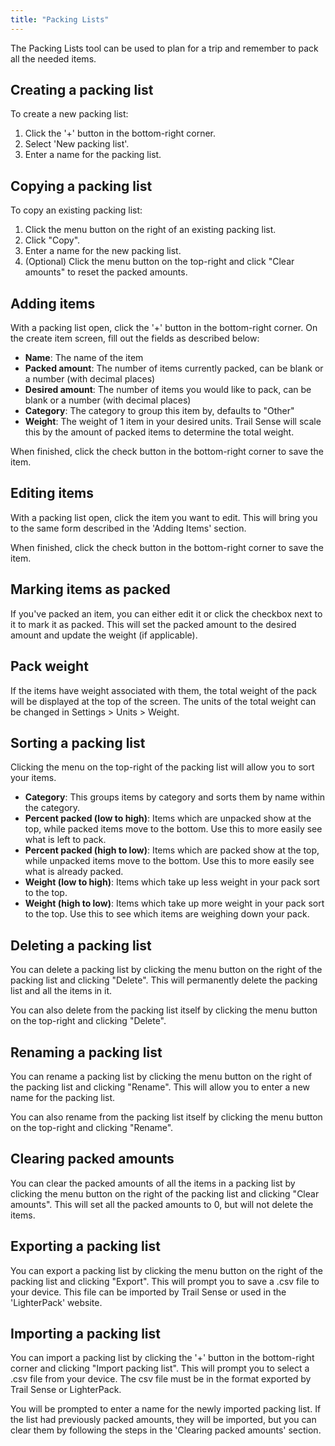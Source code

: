 ```yaml
---
title: "Packing Lists"
---
```


The Packing Lists tool can be used to plan for a trip and remember to pack all the needed items.

## Creating a packing list
To create a new packing list:

1. Click the '+' button in the bottom-right corner.
2. Select 'New packing list'.
3. Enter a name for the packing list. 

## Copying a packing list
To copy an existing packing list:

1. Click the menu button on the right of an existing packing list.
2. Click "Copy".
3. Enter a name for the new packing list.
4. (Optional) Click the menu button on the top-right and click "Clear amounts" to reset the packed amounts.

## Adding items

With a packing list open, click the '+' button in the bottom-right corner. On the create item screen, fill out the fields as described below:

- **Name**: The name of the item
- **Packed amount**: The number of items currently packed, can be blank or a number (with decimal places)
- **Desired amount**: The number of items you would like to pack, can be blank or a number (with decimal places)
- **Category**: The category to group this item by, defaults to "Other"
- **Weight**: The weight of 1 item in your desired units. Trail Sense will scale this by the amount of packed items to determine the total weight.

When finished, click the check button in the bottom-right corner to save the item.

## Editing items

With a packing list open, click the item you want to edit. This will bring you to the same form described in the 'Adding Items' section. 

When finished, click the check button in the bottom-right corner to save the item.

## Marking items as packed
If you've packed an item, you can either edit it or click the checkbox next to it to mark it as packed. This will set the packed amount to the desired amount and update the weight (if applicable).

## Pack weight
If the items have weight associated with them, the total weight of the pack will be displayed at the top of the screen. The units of the total weight can be changed in Settings > Units > Weight.

## Sorting a packing list

Clicking the menu on the top-right of the packing list will allow you to sort your items.

- **Category**: This groups items by category and sorts them by name within the category.
- **Percent packed (low to high)**: Items which are unpacked show at the top, while packed items move to the bottom. Use this to more easily see what is left to pack.
- **Percent packed (high to low)**: Items which are packed show at the top, while unpacked items move to the bottom. Use this to more easily see what is already packed.
- **Weight (low to high)**: Items which take up less weight in your pack sort to the top.
- **Weight (high to low)**: Items which take up more weight in your pack sort to the top. Use this to see which items are weighing down your pack.

## Deleting a packing list

You can delete a packing list by clicking the menu button on the right of the packing list and clicking "Delete". This will permanently delete the packing list and all the items in it.

You can also delete from the packing list itself by clicking the menu button on the top-right and clicking "Delete".

## Renaming a packing list

You can rename a packing list by clicking the menu button on the right of the packing list and clicking "Rename". This will allow you to enter a new name for the packing list.

You can also rename from the packing list itself by clicking the menu button on the top-right and clicking "Rename".

## Clearing packed amounts

You can clear the packed amounts of all the items in a packing list by clicking the menu button on the right of the packing list and clicking "Clear amounts". This will set all the packed amounts to 0, but will not delete the items.

## Exporting a packing list
You can export a packing list by clicking the menu button on the right of the packing list and clicking "Export". This will prompt you to save a .csv file to your device. This file can be imported by Trail Sense or used in the 'LighterPack' website.

## Importing a packing list
You can import a packing list by clicking the '+' button in the bottom-right corner and clicking "Import packing list". This will prompt you to select a .csv file from your device. The csv file must be in the format exported by Trail Sense or LighterPack.

You will be prompted to enter a name for the newly imported packing list. If the list had previously packed amounts, they will be imported, but you can clear them by following the steps in the 'Clearing packed amounts' section.

